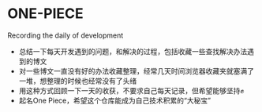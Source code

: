 # ONE-PIECE

Recording the daily of development


* 总结一下每天开发遇到的问题，和解决的过程，包括收藏一些查找解决办法遇到的博文
* 对一些博文一直没有好的办法收藏整理，经常几天时间浏览器收藏夹就塞满了一堆，想整理的时候也经常没有了头绪
* 用这种方式回顾一下一天的收获，不要求自己每天记录，但希望能够坚持✊
* 起名One Piece，希望这个仓库能成为自己技术积累的“大秘宝”
